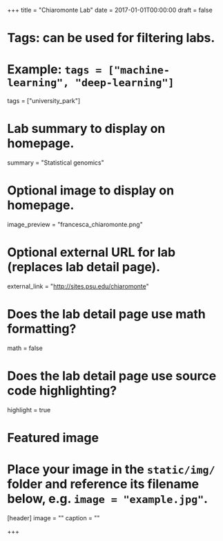 +++
title = "Chiaromonte Lab"
date = 2017-01-01T00:00:00
draft = false

# Tags: can be used for filtering labs.
# Example: `tags = ["machine-learning", "deep-learning"]`
tags = ["university_park"]

# Lab summary to display on homepage.
summary = "Statistical genomics"

# Optional image to display on homepage.
image_preview = "francesca_chiaromonte.png"

# Optional external URL for lab (replaces lab detail page).
external_link = "http://sites.psu.edu/chiaromonte"

# Does the lab detail page use math formatting?
math = false

# Does the lab detail page use source code highlighting?
highlight = true

# Featured image
# Place your image in the `static/img/` folder and reference its filename below, e.g. `image = "example.jpg"`.
[header]
image = ""
caption = ""

+++
